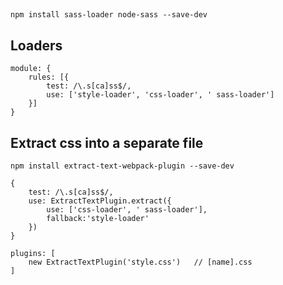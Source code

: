 ## 
    npm install sass-loader node-sass --save-dev


## Loaders

    module: {
        rules: [{
            test: /\.s[ca]ss$/,
            use: ['style-loader', 'css-loader', ' sass-loader']  
        }]
    }


## Extract css into a separate file
    npm install extract-text-webpack-plugin --save-dev

    {
        test: /\.s[ca]ss$/,
        use: ExtractTextPlugin.extract({
            use: ['css-loader', ' sass-loader'],
            fallback:'style-loader'
        })
    }

    plugins: [
        new ExtractTextPlugin('style.css')   // [name].css
    ]